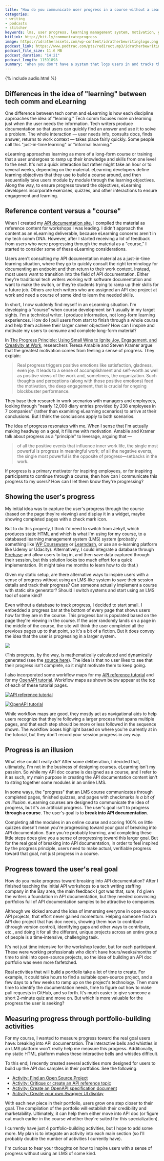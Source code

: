 ```yaml
---
title: "How do you communicate user progress in a course without a Learning Management System (LMS)?"
categories:
- writing
- podcasts
- stitcher
keywords: lms, user progress, learning management system, motivation, goals, course, api documentation
bitlink: http://bit.ly/communicateprogress
image: https://idratherassets.com/wp-content/idratherbewritinglogo.png
podcast_link: https://www.podtrac.com/pts/redirect.mp3/idratherbewritingmedia.com/podcasts/progresswithoutanlms.mp3
podcast_file_size: 11.6 MB
podcast_duration: "14:21"
podcast_length: 11591898
summary: "When you don't have a system that logs users in and tracks their progress, it can be a challenge to show their progress in a course. However, rather than showing progress through completed pages, quizzes, or other interactive exercises, progress can also be measured through larger user goals that extend beyond the course. In the case of my API documentation course, the user's goal is to break into the field of API documentation, not so much to finish a course. Breaking into API documentation requires users to build a compelling portfolio, which is how I'm choosing to measure the user's progress."
---
```


{% include audio.html %}

## Differences in the idea of "learning" between tech comm and eLearning

One difference between tech comm and eLearning is how each discipline approaches the idea of "learning." Tech comm focuses more on learning just when the user needs the information. Tech writers produce documentation so that users can quickly find an answer and use it to solve a problem. The whole interaction &mdash; user needs info, consults docs, finds answer, returns to work context &mdash; takes place fairly quickly. Some people call this "just-in-time learning" or "informal learning."

eLearning approaches learning as more of a long-form course or training that a user undergoes to ramp up their knowledge and skills from one level to the next. It's not a quick interaction but rather might take an hour or to several weeks, depending on the material. eLearning developers define learning objectives that they use to build a course around, and then sequentially take users module by module through the learning objectives. Along the way, to ensure progress toward the objectives, eLearning developers incorporate exercises, quizzes, and other interactions to ensure engagement and learning.

## Reference content versus a "course"

When I created my [API documentation site](https://idratherbewriting.com/learnapidoc/), I compiled the material as reference content for workshops I was leading. I didn't approach the content as an eLearning deliverable, because eLearning concerns aren't in my tech comm DNA. However, after I started receiving a lot of feedback from users who were progressing through the material as a "course," I started to consider some of these eLearning considerations.

Users aren't consulting my API documentation material as a just-in-time learning situation, where they go to quickly consult the right terminology for documenting an endpoint and then return to their work context. Instead, most users want to transition into the field of API documentation. Either they're traditional tech writers working with software documentation and want to make the switch, or they're students trying to ramp up their skills for a future job. Others are tech writers who are assigned an API doc project at work and need a course of some kind to learn the needed skills.

In short, I now suddenly find myself in an eLearning situation. I'm developing a "course" when course development isn't usually in my target sights. I'm a technical writer. I produce information, not long-form learning experiences. How do I pull users from start to finish through a whole course and help them achieve their larger career objective? How can I inspire and motivate my users to consume and complete long-form material?

In [The Progress Principle: Using Small Wins to Ignite Joy, Engagement, and Creativity at Work](https://www.amazon.com/Progress-Principle-Ignite-Engagement-Creativity/dp/1491514353), researchers Teresa Amabile and Steven Kramer argue that the greatest motivation comes from feeling a sense of progress. They explain:

> Real progress triggers positive emotions like satisfaction, gladness, even joy. It leads to a sense of accomplishment and self-worth as well as positive views of the work and, sometimes, the organization. Such thoughts and perceptions (along with those positive emotions) feed the motivation, the deep engagement, that is crucial for ongoing blockbuster performance.

They base their research in work scenarios with managers and employees, looking through "nearly 12,000 diary entries provided by 238 employees in 7 companies" (rather than examining eLearning scenarios) to arrive at their conclusions. But I think the conclusions apply to both scenarios.

The idea of progress resonates with me. When I sense that I'm actually making headway on a goal, it fills me with motivation. Amabile and Kramer talk about progress as a "principle" to leverage, arguing that &mdash;

> of all the positive events that influence inner work life, the single most powerful is progress in meaningful work; of all the negative events, the single most powerful is the opposite of progress—setbacks in the work.

If progress is a primary motivator for inspiring employees, or for inspiring participants to continue through a course, then how can I communicate this progress to my users? How can I let them know they're progressing?

## Showing the user's progress

My initial idea was to capture the user's progress through the course (based on the page they're viewing) and display it in a widget, maybe showing completed pages with a check mark icon.

But to do this properly, I think I'd need to switch from Jekyll, which produces static HTML and which is what I'm using for my course, to a databased learning management system (LMS) system (probably something like [WP Courseware](https://flyplugins.com/wp-courseware/) or [Learndash](https://www.learndash.com/), or use an e-learning platform like Udemy or Udacity). Alternatively, I could integrate a database through [Firebase](https://firebase.google.com/) and allow users to log in, and then save data captured through their session, but this solution looks too much effort for a quick implementation. (It might take me months to learn how to do that.)

Given my static setup, are there alternative ways to inspire users with a sense of progress without using an LMS-like system to save their session details and track their progress? Can someone actually implement a course with static site generator? Should I switch systems and start using an LMS tool of some kind?

Even without a database to track progress, I decided to start small. I embedded a progress bar at the bottom of every page that shows users how far they are in the course. This progress bar is populated based on the page they're viewing in the course. If the user randomly lands on a page in the middle of the course, the site will think the user completed all the previous pages up to that point, so it's a bit of a fiction. But it does convey the idea that the user is progressing in a larger system.

<img src="https://idratherbewritingmedia.com/images/progressbarjs.png"/>

(This progress, by the way, is mathematically calculated and dynamically generated (see the [source here](https://github.com/tomjoht/learnapidoc/blob/master/_includes/progress.html)). The idea is that no user likes to see that their progress isn't complete, so it might motivate them to keep going.

I also incorporated some workflow maps for my [API reference tutorial](https://idratherbewriting.com/learnapidoc/docapis_resource_descriptions.html) and for my [OpenAPI tutorial](https://idratherbewriting.com/learnapidoc/pubapis_openapi_step1_openapi_object.html). Workflow maps as shown below appear at the top of each of these tutorial pages.

<a href="https://idratherbewriting.com/learnapidoc/docapis_resource_descriptions.html"><img src="https://idratherbewritingmedia.com/images/workflowmapexample_apiref.png" alt="API reference tutorial"/></a>

<a href="https://idratherbewriting.com/learnapidoc/pubapis_openapi_step1_openapi_object.html"><img src="https://idratherbewritingmedia.com/images/workflowmapexample_openapi.png" alt="OpenAPI tutorial"/></a>

While workflow maps are good, they mostly act as navigational aids to help users recognize that they're following a larger process that spans multiple pages, and that each step should be more or less followed in the sequence shown. The workflow boxes highlight based on where you're currently at in the tutorial, but they don't record your session progress in any way.

## Progress is an illusion

What else could I really do? After some deliberation, I decided that, ultimately, I'm not in the business of designing courses. eLearning isn't my passion. So while my API doc course is designed as a course, and I refer to it as such, my main purpose in creating the API documentation content isn't to string together some modules in an online LMS.

In some ways, the "progress" that an LMS course communicates through completed pages, finished quizzes, and pages with checkmarks *is a bit of an illusion*. eLearning courses are designed to communicate the idea of progress, but it's an artificial progress. The user's goal isn't to progress **through a course**. The user's goal is to **break into API documentation**.

Completing all the modules in an online course and scoring 100% on little quizzes doesn't mean you're progressing toward your goal of breaking into API documentation. Sure you're probably learning, and completing these little steps does give you a sense of progressing toward this larger goal. But for the real goal of breaking into API documentation, in order to feel inspired by the progress principle, users need to make actual, verifiable progress toward that goal, not just progress in a course.

## Progress toward the user's real goal

How do you make progress toward breaking into API documentation? After I finished teaching the initial API workshops to a tech writing staffing company in the Bay area, the main feedback I got was that, sure, I'd given the writers a foundation in API documentation, but they needed convincing portfolios full of API documentation samples to be attractive to companies.

Although we kicked around the idea of immersing everyone in open-source API projects, that effort never gained momentum. Helping someone find an API doc project that has doc needs, showing them how to contribute (through version control), identifying gaps and other ways to contribute, etc., and doing it for all the different, unique projects across an entire group of people is a time-intensive, challenging task.

It's not just time intensive for the workshop leader, but for each participant. These were working professionals who didn't have hours/weeks/months of time to sink into open-source projects, so the idea of building an API doc portfolio was even more farfetched.

Real activities that will build a portfolio take a lot of time to create. For example, it could take hours to find a suitable open-source project, and a few days to a few weeks to ramp up on the project's technology. Then more time to identify the documentation needs, time to figure out how to make pull requests in GitHub, and so forth. It's much easier to give someone a short 2-minute quiz and move on. But which is more valuable for the progress the user is seeking?

## Measuring progress through portfolio-building activities

For my course, I wanted to measure progress toward the real goal users have: breaking into API documentation. The interactive bells and whistles in an LMS platform won't really help me measure this progress. Additionally, my static HTML platform makes these interactive bells and whistles difficult.

To this end, I recently created several activities more designed for users to build up the API doc samples in their portfolios. See the following:

* [Activity: Find an Open Source Project ](https://idratherbewriting.com/learnapidoc/docapis_find_open_source_project.html)
* [Activity: Critique or create an API reference topic](https://idratherbewriting.com/learnapidoc/docapis_api_reference_activity.html)
* [Activity: Create an OpenAPI specification document](https://idratherbewriting.com/learnapidoc/pubapis_openapi_activity.html)
* [Activity: Create your own Swagger UI display](https://idratherbewriting.com/learnapidoc/pubapis_swagger_ui_activity.html)

With each new piece in their portfolio, users grow one step closer to their goal. The compilation of the portfolio will establish their credibility and marketability. Ultimately, it can help them either move into API doc (or figure out much earlier in the course whether they're suited for this specialization).

I currently have just 4 portfolio-building activities, but I hope to add some more. My plan is to integrate an activity into each main section (so I'll probably double the number of activities I currently have).

I'm curious to hear your thoughts on how to inspire users with a sense of progress without using an LMS of some kind.
